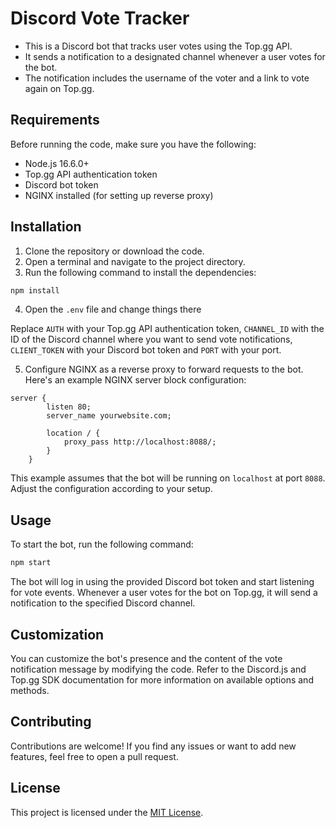 # Discord Vote Tracker

- This is a Discord bot that tracks user votes using the Top.gg API.
- It sends a notification to a designated channel whenever a user votes for the bot.
- The notification includes the username of the voter and a link to vote again on Top.gg.

## Requirements

Before running the code, make sure you have the following:

- Node.js 16.6.0+
- Top.gg API authentication token
- Discord bot token
- NGINX installed (for setting up reverse proxy)

## Installation

1. Clone the repository or download the code.
2. Open a terminal and navigate to the project directory.
3. Run the following command to install the dependencies:

```bash
npm install
```

4. Open the `.env` file and change things there

Replace `AUTH` with your Top.gg API authentication token, `CHANNEL_ID` with the ID of the Discord channel where you want to send vote notifications, `CLIENT_TOKEN` with your Discord bot token and `PORT` with your port.

5.  Configure NGINX as a reverse proxy to forward requests to the bot. Here's an example NGINX server block configuration:

```nginx
server {
        listen 80;
        server_name yourwebsite.com;

        location / {
            proxy_pass http://localhost:8088/;
        }
    }
```

This example assumes that the bot will be running on `localhost` at port `8088`. Adjust the configuration according to your setup.

## Usage

To start the bot, run the following command:

```bash
npm start
```

The bot will log in using the provided Discord bot token and start listening for vote events. Whenever a user votes for the bot on Top.gg, it will send a notification to the specified Discord channel.

## Customization

You can customize the bot's presence and the content of the vote notification message by modifying the code. Refer to the Discord.js and Top.gg SDK documentation for more information on available options and methods.

## Contributing

Contributions are welcome! If you find any issues or want to add new features, feel free to open a pull request.

## License

This project is licensed under the [MIT License](LICENSE).

